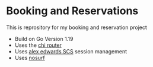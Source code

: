 # Booking and Reservations

This is reprository for my booking and reservation project

- Build on Go Version 1.19
- Uses the [chi router](https://github.com/go-chi/chi/v5)
- Uses [alex edwards SCS](https://github.com/alexedwards/scs/v2) session management 
- Uses [nosurf](https://github.com/justinas/nosurf)